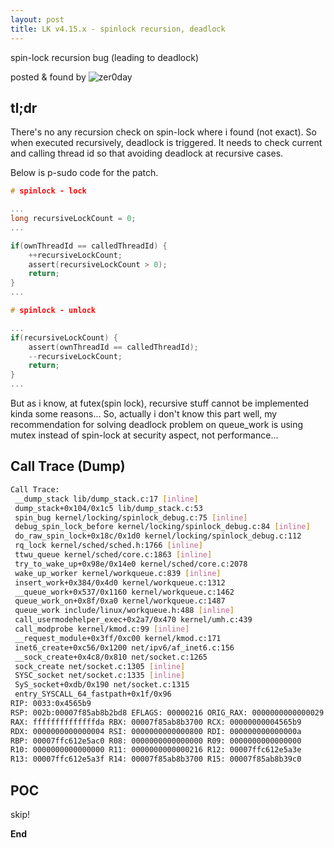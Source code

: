 ```yaml
---
layout: post
title: LK v4.15.x - spinlock recursion, deadlock
---
```


spin-lock recursion bug (leading to deadlock)

posted & found by ![zer0day](https://kozistr.github.io/)

## tl;dr
There's no any recursion check on spin-lock where i found (not exact). So when executed recursively, deadlock is triggered.
It needs to check current and calling thread id so that avoiding deadlock at recursive cases.

Below is p-sudo code for the patch.
```c
# spinlock - lock

...
long recursiveLockCount = 0;
...

if(ownThreadId == calledThreadId) {
	++recursiveLockCount;
	assert(recursiveLockCount > 0);
	return;
}
...

# spinlock - unlock

...
if(recursiveLockCount) {
	assert(ownThreadId == calledThreadId);
	--recursiveLockCount;
	return;
}
...
```

But as i know, at futex(spin lock), recursive stuff cannot be implemented kinda some reasons...
So, actually i don't know this part well, my recommendation for solving deadlock problem on queue_work is using mutex instead of spin-lock at security aspect, not performance...

## Call Trace (Dump)
```sh
Call Trace:
 __dump_stack lib/dump_stack.c:17 [inline]
 dump_stack+0x104/0x1c5 lib/dump_stack.c:53
 spin_bug kernel/locking/spinlock_debug.c:75 [inline]
 debug_spin_lock_before kernel/locking/spinlock_debug.c:84 [inline]
 do_raw_spin_lock+0x18c/0x1d0 kernel/locking/spinlock_debug.c:112
 rq_lock kernel/sched/sched.h:1766 [inline]
 ttwu_queue kernel/sched/core.c:1863 [inline]
 try_to_wake_up+0x98e/0x14e0 kernel/sched/core.c:2078
 wake_up_worker kernel/workqueue.c:839 [inline]
 insert_work+0x384/0x4d0 kernel/workqueue.c:1312
 __queue_work+0x537/0x1160 kernel/workqueue.c:1462
 queue_work_on+0x8f/0xa0 kernel/workqueue.c:1487
 queue_work include/linux/workqueue.h:488 [inline]
 call_usermodehelper_exec+0x2a7/0x470 kernel/umh.c:439
 call_modprobe kernel/kmod.c:99 [inline]
 __request_module+0x3ff/0xc00 kernel/kmod.c:171
 inet6_create+0xc56/0x1200 net/ipv6/af_inet6.c:156
 __sock_create+0x4c8/0x810 net/socket.c:1265
 sock_create net/socket.c:1305 [inline]
 SYSC_socket net/socket.c:1335 [inline]
 SyS_socket+0xdb/0x190 net/socket.c:1315
 entry_SYSCALL_64_fastpath+0x1f/0x96
RIP: 0033:0x4565b9
RSP: 002b:00007f85ab8b2bd8 EFLAGS: 00000216 ORIG_RAX: 0000000000000029
RAX: ffffffffffffffda RBX: 00007f85ab8b3700 RCX: 00000000004565b9
RDX: 0000000000000004 RSI: 0000000000000800 RDI: 000000000000000a
RBP: 00007ffc612e5ac0 R08: 0000000000000000 R09: 0000000000000000
R10: 0000000000000000 R11: 0000000000000216 R12: 00007ffc612e5a3e
R13: 00007ffc612e5a3f R14: 00007f85ab8b3700 R15: 00007f85ab8b39c0
```

## POC

skip!

**End**